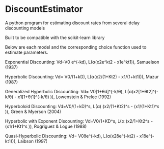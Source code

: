 # DiscountEstimator
A python program for estimating discount rates from several delay discounting models

Built to be compatible with the scikit-learn library

Below are each model and the corresponding choice function used to estimate parameters.

Exponential Discounting: Vd=V0 e^(-kd), L(α(x2e^kt2 - x1e^kt1)), Samuelson (1937)

Hyperbolic Discounting: Vd=  V0/(1+kD), L(α(x2/(1+Kt2) - x1/(1+kt1))), Mazur (1987)

Generalized Hyperbolic Discounting: Vd= V0[1+θd]^(-k/θ), L(α(x2[1+θt2]^(-k/θ) - x1[1+θt1]^(-k/θ) )), Lowenstein & Prelec (1992)

Hyperboloid Discounting: Vd=V0/(1+kD)^s, L(α( (x2/(1+Kt2)^s - (x1/(1+Kt1)^s )), Green & Myerson (2004)

Hyperbolic with Exponent Discounting: Vd=V0/1+KD^s, L(α (x2/1+Kt2^s -(x1/1+Kt1^s )), Rogriguez & Logue (1988)

Quasi-Hyperbolic Discounting: Vd= V0δe^(-kd), L(α(x2δe^(-kt2) - x1δe^(-kt1))), Laibson (1997)
